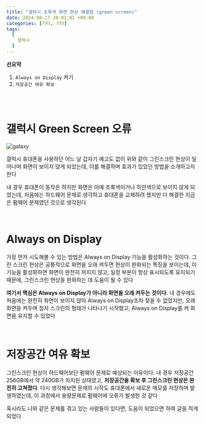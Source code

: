 ```yaml
---
title: "갤럭시 초록색 화면 현상 해결법 (green screen)"
date: 2024-08-17 20:01:01 +09:00
categories: [기타, 기타]
tags:
  [
    갤럭시
  ]
---
```


**선요약**

1. `Always on Display` 켜기
2. `저장공간 여유 확보`

<br/>
<br/>

# **갤럭시 Green Screen 오류**

![galaxy](https://png.pngtree.com/png-vector/20220930/ourmid/pngtree-samsung-galaxy-s22-ultra-5g-mockup-with-green-screen-png-image_6233360.png)

갤럭시 휴대폰을 사용하던 어느 날 갑자기 예고도 없이 위와 같이 그린스크린 현상이 일어나며 화면이 보이지 않게 되었는데, 이를 해결하며 효과가 있었던 방법을 소개하고자 한다

내 경우 휴대폰이 동작은 하지만 화면은 아예 초록색이거나 하얀색으로 보이지 않게 되었는데, 처음에는 하드웨어 문제로 생각하고 휴대폰을 교체하려 했지만 다 해결한 지금은 펌웨어 문제였던 것으로 생각된다

<br/>

# **Always on Display**

가장 먼저 시도해볼 수 있는 방법은 Always on Display 기능을 활성화하는 것이다. 그린 스크린 현상은 공통적으로 화면을 오래 켜두면 현상이 완화되는 특징을 보이는데, 이 기능을 활성화하면 화면이 완전히 꺼지지 않고, 일정 부분이 항상 표시되도록 유지되기 때문에, 그린스크린 현상을 완화하는 데 도움이 될 수 있다

**여기서 핵심은 Always on Display가 아니라 화면을 오래 켜두는 것이다.** 내 경우에도 처음에는 완전히 화면이 보이지 않아 Always on Display조차 찾을 수 없었지만, 오래 화면을 켜두며 점차 스크린의 형태가 나타나기 시작했고, Always on Display를 켜 화면을 유지할 수 있었다

<br/>

# 저장공간 여유 확보

그린스크린 현상이 하드웨어보단 펌웨어 문제로 예상되는 이유이다. 내 경우 저장공간 256GB에서 약 240GB가 차지된 상태였고, **저장공간을 확보 후 그린스크린 현상은 완전히 고쳐졌다**. 다시 생각해보면 문제의 시작도 휴대폰에서 새로운 메모를 저장하며 발생하였는데, 이 과정에서 용량문제로 펌웨어에 오류가 발생한 것 같다

혹시라도 나와 같은 문제를 겪고 있는 사람들이 있다면, 도움이 되었으면 하여 글을 적게되었다